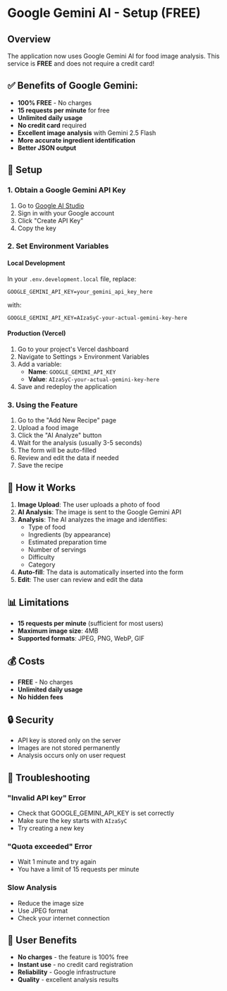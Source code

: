 # Google Gemini AI - Setup (FREE)

## Overview
The application now uses Google Gemini AI for food image analysis. This service is **FREE** and does not require a credit card!

## ✅ Benefits of Google Gemini:
- **100% FREE** - No charges
- **15 requests per minute** for free
- **Unlimited daily usage**
- **No credit card** required
- **Excellent image analysis** with Gemini 2.5 Flash
- **More accurate ingredient identification**
- **Better JSON output**

## 🔧 Setup

### 1. Obtain a Google Gemini API Key
1. Go to [Google AI Studio](https://makersuite.google.com/app/apikey)
2. Sign in with your Google account
3. Click "Create API Key"
4. Copy the key

### 2. Set Environment Variables

#### Local Development
In your `.env.development.local` file, replace:
```env
GOOGLE_GEMINI_API_KEY=your_gemini_api_key_here
```
with:
```env
GOOGLE_GEMINI_API_KEY=AIzaSyC-your-actual-gemini-key-here
```

#### Production (Vercel)
1. Go to your project's Vercel dashboard
2. Navigate to Settings > Environment Variables
3. Add a variable:
   - **Name**: `GOOGLE_GEMINI_API_KEY`
   - **Value**: `AIzaSyC-your-actual-gemini-key-here`
4. Save and redeploy the application

### 3. Using the Feature
1. Go to the "Add New Recipe" page
2. Upload a food image
3. Click the "AI Analyze" button
4. Wait for the analysis (usually 3-5 seconds)
5. The form will be auto-filled
6. Review and edit the data if needed
7. Save the recipe


## 🎯 How it Works

1. **Image Upload**: The user uploads a photo of food
2. **AI Analysis**: The image is sent to the Google Gemini API
3. **Analysis**: The AI analyzes the image and identifies:
   - Type of food
   - Ingredients (by appearance)
   - Estimated preparation time
   - Number of servings
   - Difficulty
   - Category
4. **Auto-fill**: The data is automatically inserted into the form
5. **Edit**: The user can review and edit the data

## 📊 Limitations
- **15 requests per minute** (sufficient for most users)
- **Maximum image size**: 4MB
- **Supported formats**: JPEG, PNG, WebP, GIF

## 💰 Costs
- **FREE** - No charges
- **Unlimited daily usage**
- **No hidden fees**

## 🔒 Security
- API key is stored only on the server
- Images are not stored permanently
- Analysis occurs only on user request

## 🐛 Troubleshooting

### "Invalid API key" Error
- Check that GOOGLE_GEMINI_API_KEY is set correctly
- Make sure the key starts with `AIzaSyC`
- Try creating a new key

### "Quota exceeded" Error
- Wait 1 minute and try again
- You have a limit of 15 requests per minute

### Slow Analysis
- Reduce the image size
- Use JPEG format
- Check your internet connection

## 🎉 User Benefits

- **No charges** - the feature is 100% free
- **Instant use** - no credit card registration
- **Reliability** - Google infrastructure
- **Quality** - excellent analysis results 